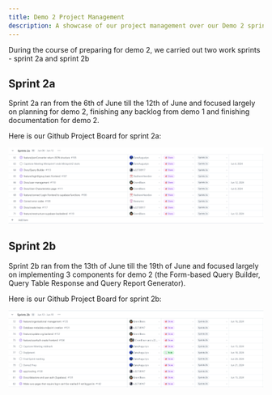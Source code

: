 ```yaml
---
title: Demo 2 Project Management
description: A showcase of our project management over our Demo 2 sprints
---
```


During the course of preparing for demo 2, we carried out two work sprints - sprint 2a and sprint 2b

## Sprint 2a

Sprint 2a ran from the 6th of June till the 12th of June and focused largely on planning for demo 2, finishing any backlog from demo 1 and finishing documentation for demo 2.

Here is our Github Project Board for sprint 2a:

![sprint2a](./../../static/img/sprint2aBoard.png)

## Sprint 2b

Sprint 2b ran from the 13th of June till the 19th of June and focused largely on implementing 3 components for demo 2 (the Form-based Query Builder, Query Table Response and Query Report Generator).

Here is our Github Project Board for sprint 2b:

![sprint2b](./../../static/img/sprint2bBoard.png)